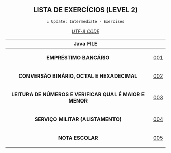<div align="center">

## LISTA DE EXERCÍCIOS (LEVEL 2)

`☕ Update: Intermediate - Exercises`

_[UTF-8 CODE](https://www.charset.org/utf-8)_

</div>


<div align="center">

<table>

<thead>

<tr align="center">

<th colspan="2">Java FILE</th>

</tr>

</thead>

<!-- (((((((--BODY--))))))) -->
<tbody>

<tr align="center">

<td>

**EMPRÉSTIMO BANCÁRIO**

</td>
<td>

[001](001/Main.java)

</td>

</tr>

<tr align="center">

<td>

**CONVERSÃO BINÁRIO, OCTAL E HEXADECIMAL**

</td>
<td>

[002](002/Main.java)

</td>

</tr>
<tr align="center">

<td>

**LEITURA DE NÚMEROS E VERIFICAR QUAL É MAIOR E MENOR**

</td>
<td>

[003](003/Main.java)

</td>

</tr>

<tr align="center">

<td>

**SERVIÇO MILITAR (ALISTAMENTO)**

</td>
<td>

[004](004/Main.java)

</td>

</tr>

<tr align="center">

<td>

**NOTA ESCOLAR**

</td>
<td>

[005](005/Main.java)

</td>

</tr>

<tbody>

</div>